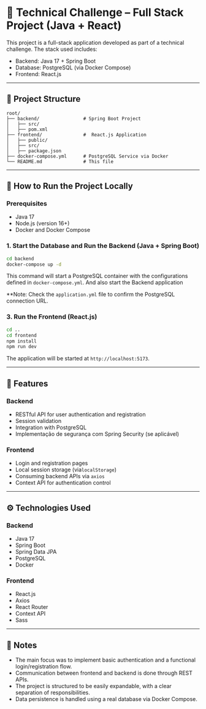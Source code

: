 # 🧪 Technical Challenge – Full Stack Project (Java + React)

This project is a full-stack application developed as part of a technical challenge. The stack used includes:

- Backend: Java 17 + Spring Boot
- Database: PostgreSQL (via Docker Compose)
- Frontend: React.js

---

## 📁 Project Structure

```
root/
├── backend/                # Spring Boot Project
│   ├── src/                
│   ├── pom.xml              
├── frontend/               #  React.js Application
│   ├── public/
│   ├── src/
│   ├── package.json
├── docker-compose.yml      # PostgreSQL Service via Docker
└── README.md               # This file
```

---

## 🚀 How to Run the Project Locally

### Prerequisites

- Java 17
- Node.js (version 16+)
- Docker and Docker Compose

### 1. Start the Database and Run the Backend (Java + Spring Boot)

```bash
cd backend
docker-compose up -d
```

This command will start a PostgreSQL container with the configurations defined in `docker-compose.yml`.
And also start the Backend application

**Note: Check the `application.yml` file to confirm the PostgreSQL connection URL.

### 3. Run the Frontend (React.js)

```bash
cd ..
cd frontend
npm install
npm run dev
```

The application will be started at `http://localhost:5173`.

---

## 🔐  Features

### Backend

- RESTful API for user authentication and registration
- Session validation
- Integration with PostgreSQL
- Implementação de segurança com Spring Security (se aplicável)

### Frontend

- Login and registration pages
- Local session storage (via`localStorage`)
- Consuming backend APIs via `axios`
- Context API for authentication control

---

## ⚙️ Technologies Used

### Backend

- Java 17
- Spring Boot
- Spring Data JPA
- PostgreSQL
- Docker

### Frontend

- React.js
- Axios
- React Router
- Context API
- Sass

---

## 📝 Notes 

- The main focus was to implement basic authentication and a functional login/registration flow.
- Communication between frontend and backend is done through REST APIs.
- The project is structured to be easily expandable, with a clear separation of responsibilities.
- Data persistence is handled using a real database via Docker Compose.
